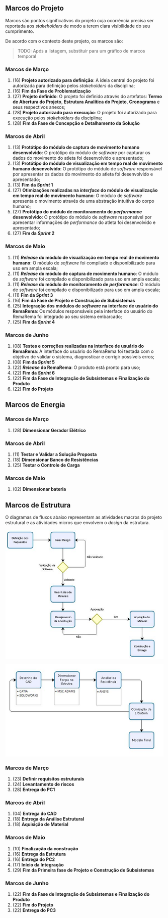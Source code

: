 ## Marcos do Projeto

Marcos são pontos significativos do projeto cuja ocorrência precisa ser reportada aos _stakeholders_ de modo a terem clara visibilidade do seu cumprimento.

De acordo com o contexto deste projeto, os marcos são:

> TODO: Após a listagem, substituir para um gráfico de marcos temporal

### Marcos de Março

1. (16) **Projeto autorizado para definição**: A ideia central do projeto foi autorizada para definição pelos _stakeholders_ da disciplina;
1. (16) **Fim da Fase de Problematização**
1. (27) **Projeto definido**: O projeto foi definido através do artefatos: **Termo de Abertura do Projeto**, **Estrutura Analítica do Projeto**, **Cronograma** e seus respectivos anexos;
1. (28) **Projeto autorizado para execução**: O projeto foi autorizado para execução pelos _stakeholders_ da disciplina;
1. (28) **Fim da Fase de Concepção e Detalhamento da Solução**

### Marcos de Abril

1. (13) **Protótipo do módulo de captura de movimento humano desenvolvido**: O protótipo do módulo de _software_ por capturar os dados do movimento do atleta foi desenvolvido e apresentado;
1. (13) **Protótipo do módulo de visualização em tempo real de movimento humano desenvolvido**: O protótipo do módulo de _software_ responsável por apresentar os dados do movimento do atleta foi desenvolvido e apresentado;
1. (13) **Fim da _Sprint_ 1**
1. (27) **Otimizações realizadas na _interface_ do módulo de visualização em tempo real de movimento humano**: O módulo de _software_ apresenta o movimento através de uma abstração intuitiva do corpo humano;
1. (27) **Protótipo do módulo de monitoramento de _performance_ desenvolvido**: O protótipo do módulo de _software_ responsável por apresentar informações de _performance_ do atleta foi desenvolvido e apresentado;
1. (27) **Fim da _Sprint_ 2**

### Marcos de Maio

1. (11) **_Release_ do módulo de visualização em tempo real de movimento humano**: O módulo de _software_ foi compilado e disponibilizado para uso em ampla escala;
1. (11) **_Release_ do módulo de captura de movimento humano**: O módulo de _software_ foi compilado e disponibilizado para uso em ampla escala;
1. (11) **_Release_ do módulo de monitoramento de _performance_**: O módulo de _software_ foi compilado e disponibilizado para uso em ampla escala;
1. (11) **Fim da _Sprint_ 3**
1. (16) **Fim da Fase de Projeto e Construção de Subsistemas**
1. (25) **Integração dos módulos de _software_ na interface de usuário do RemaRema**: Os módulos responsáveis pela interface do usuário do RemaRema foi integrado ao seu sistema embarcado;
1. (25) **Fim da _Sprint_ 4**

### Marcos de Junho

1. (08) **Testes e correções realizadas na interface de usuário do RemaRema**: A interface do usuário do RemaRema foi testada com o objetivo de validar o sistema, diagnosticar e corrigir possíveis erros;
1. (08) **Fim da _Sprint_ 5**
1. (22) **_Release_ do RemaRema**: O produto está pronto para uso;
1. (22) **Fim da _Sprint_ 6**
1. (22) **Fim da Fase de Integração de Subsistemas e Finalização do Produto**
1. (22) **Fim do Projeto**


## Marcos de Energia

### Marcos de Março
1. (28) **Dimensionar Gerador Elétrico** 
### Marcos de Abril
1. (11) **Testar e Validar a Solução Proposta**
2. (18) **Dimensionar Banco de Resistências**
3. (25) **Testar o Controle de Carga**
### Marcos de Maio
1. (02) **Dimensionar bateria**

## Marcos de Estrutura

O diagramas de fluxos abaixo representam as atividades macros do projeto estrutural e as atividades micros que envolvem o _design_ da estrutura.  

![Fluxo dos marcos de Estrutura](./imagens/Fluxo_Estr.JPG)

![Fluxo dos micro das Simulações](./imagens/Fluxo_SimEstr.JPG)

### Marcos de Março
1. (23) **Definir requisitos estruturais** 
2. (24) **Levantamento de riscos**
3. (28) **Entrega do PC1**
### Marcos de Abril
1. (04) **Entrega do CAD**
2. (18) **Entrega da Análise Estrutural**
3. (18) **Aquisição de Material**
### Marcos de Maio
1. (10) **Finalização da construção**
2. (16) **Entrega da Estrutura**
3. (16) **Entrega do PC2**
4. (17) **Início da Integração**
5. (29) **Fim da Primeira fase de Projeto e Construção de Subsistemas**
### Marcos de Junho 
1. (22) **Fim da Fase de Integração de Subsistemas e Finalização do Produto**
2. (22) **Fim do Projeto**
3. (22) **Entrega do PC3**
